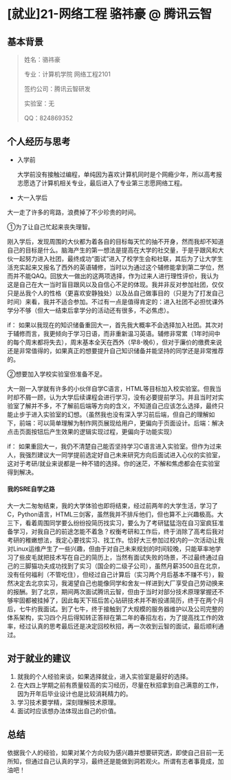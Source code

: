 #  [就业\]21-网络工程 骆祎豪  @ 腾讯云智

## 基本背景

>姓名：骆祎豪
>
>专业：计算机学院 网络工程2101
>
>签约公司：腾讯云智研发
>
>实验室：无
>
>QQ：824869352
>

## 个人经历与思考

- 入学前

  大学前没有接触过编程，单纯因为喜欢计算机同时是个网瘾少年，所以高考报志愿选了计算机相关专业，最后进入了专业第三志愿网络工程。

- 大一入学后

大一走了许多的弯路，浪费掉了不少珍贵的时间。

①为了让自己忙起来丧失理智。

刚入学后，发现周围的大伙都为着各自的目标每天忙的抽不开身，然而我却不知道自己的目标是什么。脑海产生的第一想法是提高在大学的社交量，于是乎跟风和大伙一起努力进入社团，最终成功“面试”进入了校学生会和社联，其后为了让大学生活充实起来又报名了西外的英语辅修，当时以为通过这个辅修能拿到第二学位，然而并不能QAQ。回放大一做出的这两项选择，作为过来人进行理性评价，我认为这是自己在大一当时盲目跟风以及自信心不足的体现。我并非反对参加社团，仅仅只是丛我个人的性格（更喜欢安静独处）以及丛自己做事目的（只是为了打发自己时间）来看，我并不适合参加。不过有一点是值得肯定的：进入社团不必担忧课外学分不够（但大一结束后拿学分的活动还有很多，不必焦虑）。

if：
如果以我现在的知识储备重回大一，首先我大概率不会选择加入社团。其次对于辅修而言，我更倾向于学习日语，而非重新温习英语。辅修非常累（1年时间中的每个周末都将失去），周末基本全天在西外（早8-晚6），但对于廉价的缴费来说还是非常值得的，如果真正的想要提升自己知识储备并能坚持的同学还是非常推荐的。

②想要加入学校实验室但准备不足。

大一刚一入学就有许多的小伙伴自学C语言，HTML等目标加入校实验室。但我当时却不屑一顾，认为大学后续课程会进行学习，没有必要提前学习。并且当时对实验室了解并不多，不了解前后端等方向的含义，不知道自己应该怎么选择，最终只能止步于进入实验室的幻想。（虽然我也没有深入学习前后端，但自己的理解如下，前端：可以简单理解为制作网页展现给用户，更偏向于页面设计。后端：解决点击页面按钮后产生效果的逻辑实现过程，更偏向于功能实现）

if：
如果重回大一，我仍不清楚自己能否坚持学习C语言进入实验室。但作为过来人，我强烈建议大一同学提前选定好自己未来研究方向后面试进入心仪的实验室，这对于考研/就业来说都是一种不错的选择。你的迷茫，不解和焦虑都会在实验室得到解决。<br>

#### 我的SRE自学之路

大一大二匆匆结束，我的大学体验也即将结束，经过前两年的大学生活，学习了C，Python语言，HTML三剑客，虽然我并不排斥他们，但也算不上兴趣极高。大三下，看着周围同学要么纷纷投简历找实习，要么为了考研猛猛泡在自习室疯狂准备学习，对我自己的前途怎能不着急？权衡考研和工作后，终于消除了高考后我对考研的稚嫩想法，我定心要找实习、找工作。恰好大三参加过校内的一次活动让我对Linux运维产生了一些兴趣，但由于对自己未来规划的时间较晚，只能草率地学习了些皮毛就把技术写在自己的简历上，当然有面试失败的场景，不过最终通过自己的三脚猫功夫成功找到了实习（国企的二级子公司），虽然月薪3500且在北京，没有任何福利（不管吃住），但经过自己计算后（实习两个月后基本不赚不亏），毅然决定去北京实习，我渴望自己也能像同学和舍友一样进到大厂享受自己劳动换来的报酬。到了北京，期间两次面试腾讯云智，但由于当时对部分技术原理掌握还不够牢固都被挂掉了，因此每天下班后苦心钻研技术并不断投递简历，终于在两个月后，七牛约我面试。到了七牛，终于接触到了大规模的服务器维护以及公司完整的体系架构，实习四个月后得知转正答辩在第二年的春招左右，为了提高找工作的效率，经过认真的思考最后还是决定回校秋招，再一次收到云智的面试，最后顺利通过。

## 对于就业的建议

1. 就我的个人经验来谈，如果选择就业，进入实验室是最好的选择。
2. 在大四上学期之前有质量较高的实习经历，尽量在秋招拿到自己满意的工作，因为开年后毕业设计也是比较消耗精力的。
3. 学习技术要学精，深刻理解技术原理。
4. 面试时应该想办法体现出自己的价值。

## 总结

依据我个人的经验，如果对某个方向较为感兴趣并想要研究透，即使自己目前一无所知，但通过自己认真的学习，最终还是能做到洞若观火。所谓有志者事竟成，加油吧！
